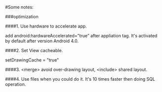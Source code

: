 #Some notes:

###optimization

####1. Use hardware to accelerate app. 

add android:hardwareAccelerated=”true” after appliation tag. It's activated by default after version Android 4.0.

####2. Set View cacheable. 

setDrawingCache = "true"

####3. \<merge\> avoid over-drawing layout,  \<include\> shared layout.

####4. Use files when you could do it. It's 10 times faster then doing SQL operation.




